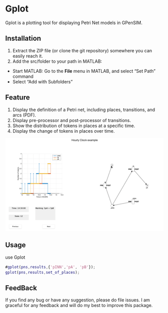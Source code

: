 # Gplot
Gplot is a plotting tool for displaying Petri Net models in GPenSIM.

## Installation
1. Extract the ZIP file (or clone the git repository) somewhere you can easily reach it.
2. Add the src/folder to your path in MATLAB: 
* Start MATLAB:  Go to the **File** menu in MATLAB, and select “Set Path” command
* Select “Add with Subfolders”

## Feature
1. Display the definition of a Petri net, including places, transitions, and arcs (PDF).
2. Display pre-processor and post-processor of transitions.
3. Show the distribution of tokens in places at a specific time.
4. Display the change of tokens in places over time.  

 ![alt text](image.png)

## Usage
use Gplot
```matlab
#gplot(pns,results,{'pINN','pA', 'pB'});
gplot(pns,results,set_of_places);
```



## FeedBack
If you find any bug or have any suggestion, please do file issues. I am graceful for any feedback and will do my best to improve this package.



